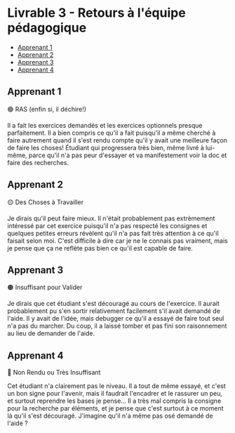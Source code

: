 # Livrable 3 - Retours à l'équipe pédagogique

-   [Apprenant 1](#apprenant-1)
-   [Apprenant 2](#apprenant-2)
-   [Apprenant 3](#apprenant-3)
-   [Apprenant 4](#apprenant-4)

## Apprenant 1

🟢 RAS (enfin si, il déchire!)

Il a fait les exercices demandés et les exercices optionnels presque parfaitement. Il a bien compris ce qu'il a fait puisqu'il a même cherché à faire autrement quand il s'est rendu compte qu'il y avait une meilleure façon de faire les choses! Étudiant qui progressera très bien, même livré à lui-même, parce qu'il n'a pas peur d'essayer et va manifestement voir la doc et faire des recherches.

## Apprenant 2

🟡 Des Choses à Travailler

Je dirais qu'il peut faire mieux. Il n'était probablement pas extrèmement intéressé par cet exercice puisqu'il n'a pas respecté les consignes et quelques petites erreurs révèlent qu'il n'a pas fait très attention à ce qu'il faisait selon moi. C'est difficile à dire car je ne le connais pas vraiment, mais je pense que ça ne reflète pas bien ce qu'il est capable de faire.

## Apprenant 3

🟠 Insuffisant pour Valider

Je dirais que cet étudiant s'est découragé au cours de l'exercice. Il aurait probablement pu s'en sortir relativement facilement s'il avait demandé de l'aide. Il y avait de l'idée, mais debugger ce qu'il a essayé de faire tout seul n'a pas du marcher. Du coup, il a laissé tomber et pas fini son raisonnement au lieu de demander de l'aide.

## Apprenant 4

🔴 Non Rendu ou Très Insuffisant

Cet étudiant n'a clairement pas le niveau. Il a tout de même essayé, et c'est un bon signe pour l'avenir, mais il faudrait l'encadrer et le rassurer un peu, et surtout reprendre les bases je pense... Il a très mal compris la consigne pour la recherche par éléments, et je pense que c'est surtout à ce moment là qu'il s'est découragé. J'imagine qu'il n'a même pas osé demandé de l'aide ?
